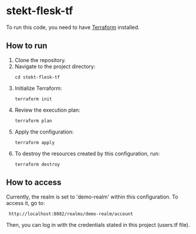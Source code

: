 # stekt-flesk-tf
To run this code, you need to have [Terraform](https://www.terraform.io/downloads.html) installed.

## How to run
1. Clone the repository.
2. Navigate to the project directory:
   ```
   cd stekt-flesk-tf
   ```
3. Initialize Terraform:
   ```
   terraform init
   ```
4. Review the execution plan:
   ```
   terraform plan
   ```
5. Apply the configuration:
   ```
   terraform apply
   ```
6. To destroy the resources created by this configuration, run:
   ```
   terraform destroy
   ```

## How to access
Currently, the realm is set to 'demo-realm' within this configuration. To access it, go to:
   ```
    http://localhost:8082/realms/demo-realm/account
   ```
Then, you can log in with the credentials stated in this project (users.tf file).